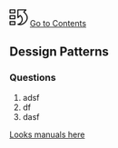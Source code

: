 [![index.md](assets/back_main_page_icon_124174_32.png)](index.md) [Go to Contents](index.md)

## Dessign Patterns

### Questions

1. adsf
2. df
3. dasf

[Looks manuals here](https://sdubodelov.github.io/design-patterns-smart-home)